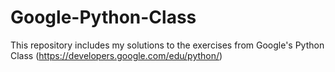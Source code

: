 # Google-Python-Class
This repository includes my solutions to the exercises from Google's Python Class (https://developers.google.com/edu/python/)
